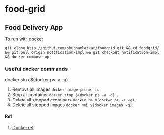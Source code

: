 # food-grid

## Food Delivery App

To run with docker

```
git clone http://github.com/shubhamlatkar/foodgrid.git && cd foodgrid/ && git pull origin notification-impl && git checkout notification-impl && docker-compose up
```

### Useful docker commands

docker stop $(docker ps -a -q)

1. Remove all images `docker image prune -a`.
2. Stop all container `docker stop $(docker ps -a -q) `.
3. Delete all stopped containers `docker rm $(docker ps -a -q)`,
4. Delete all stopped images `docker rmi $(docker images -q)`.

#### Ref
1. [Docker ref](https://www.codenotary.com/blog/extremely-useful-docker-commands/)